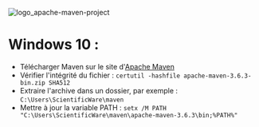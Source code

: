 ![logo_apache-maven-project](https://user-images.githubusercontent.com/19194678/95678268-d4b79600-0bcb-11eb-9617-6c04bf7d8519.png)

# Windows 10 :
- Télécharger Maven sur le site d'[Apache Maven](https://maven.apache.org/)
- Vérifier l'intégrité du fichier : `certutil -hashfile apache-maven-3.6.3-bin.zip SHA512`
- Extraire l'archive dans un dossier, par exemple : `C:\Users\ScientificWare\maven`
- Mettre à jour la variable PATH : `setx /M PATH "C:\Users\ScientificWare\maven\apache-maven-3.6.3\bin;%PATH%"`